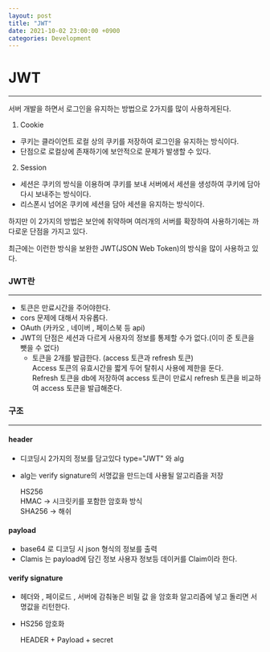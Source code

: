 ```yaml
---
layout: post
title: "JWT"
date: 2021-10-02 23:00:00 +0900
categories: Development
---
```

# JWT
---

서버 개발을 하면서 로그인을 유지하는 방법으로 2가지를 많이 사용하게된다.

1. Cookie  
- 쿠키는 클라이언트 로컬 상의 쿠키를 저장하여 로그인을 유지하는 방식이다.
- 단점으로 로컬상에 존재하기에 보안적으로 문제가 발생할 수 있다.

2. Session  
- 세션은 쿠키의 방식을 이용하며 쿠키를 보내 서버에서 세션을 생성하여 쿠키에 담아 다시 보내주는 방식이다.
- 리스폰시 넘어온 쿠키에 세션을 담아 세션을 유지하는 방식이다.

하지만 이 2가지의 방법은 보안에 취약하며 여러개의 서버를 확장하여 사용하기에는 까다로운 단점을 가지고 있다.  

최근에는 이런한 방식을 보완한 JWT(JSON Web Token)의 방식을 많이 사용하고 있다.

### JWT란
---
- 토큰은 만료시간을 주어야한다.
- cors 문제에 대해서 자유롭다.
- OAuth (카카오 , 네이버 , 페이스북 등 api)
- JWT의 단점은 세션과 다르게 사용자의 정보를 통제할 수가 없다.(이미 준 토큰을 뺏을 수 없다)
  - 토큰을 2개를 발급한다. (access 토큰과 refresh 토큰)  
Access 토큰의 유효시간을 짧게 두어 탈취시 사용에 제한을 둔다.  
Refresh 토큰을 db에 저장하여 access 토큰이 만료시 refresh 토큰을 비교하여 access 토큰을 발급해준다.

### 구조
---

#### header 

- 디코딩시 2가지의 정보를 담고있다 type="JWT" 와 alg
- alg는 verify signature의 서명값을 만드는데 사용될 알고리즘을 저장  


    HS256  
    HMAC -> 시크릿키를 포함한 암호화 방식  
    SHA256 -> 해쉬


#### payload

- base64 로 디코딩 시 json 형식의 정보를 출력
- Clamis 는 payload에 담긴 정보 사용자 정보등 데이커를 Claim이라 한다.

#### verify signature

- 헤더와 , 페이로드 , 서버에 감춰놓은 비밀 값 을 암호화 알고리즘에 넣고 돌리면 서명값을 리턴한다.
- HS256 암호화

    HEADER + Payload + secret

 